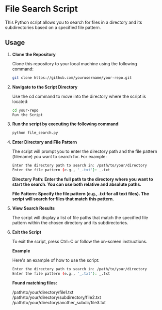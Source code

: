 # File Search Script

This Python script allows you to search for files in a directory and its subdirectories based on a specified file pattern.

## Usage

1. **Clone the Repository**

   Clone this repository to your local machine using the following command:

   ```bash
   git clone https://github.com/yourusername/your-repo.git

   ```

2. **Navigate to the Script Directory**

   Use the cd command to move into the directory where the script is located:

   ```bash
   cd your-repo
   Run the Script
   ```

3. **Run the script by executing the following command**

   ```bash
   python file_search.py
   ```

4. **Enter Directory and File Pattern**

   The script will prompt you to enter the directory path and the file pattern (filename) you want to search for. For example:

   ```bash
   Enter the directory path to search in: /path/to/your/directory
   Enter the file pattern (e.g., '_.txt'): _.txt
   ```

   **Directory Path: Enter the full path to the directory where you want to start the search. You can use both relative and absolute paths.**

   **File Pattern: Specify the file pattern (e.g., .txt for all text files). The script will search for files that match this pattern.**

5. **View Search Results**

   The script will display a list of file paths that match the specified file pattern within the chosen directory and its subdirectories.

6. **Exit the Script**

   To exit the script, press Ctrl+C or follow the on-screen instructions.

   **Example**

   Here's an example of how to use the script:

   ```bash
   Enter the directory path to search in: /path/to/your/directory
   Enter the file pattern (e.g., '_.txt'): _.txt
   ```

   **Found matching files:**

   /path/to/your/directory/file1.txt
   /path/to/your/directory/subdirectory/file2.txt
   /path/to/your/directory/another_subdir/file3.txt
